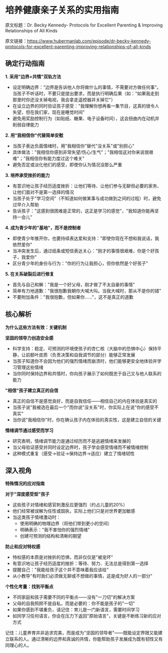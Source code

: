 # 培养健康亲子关系的实用指南

原文标题：Dr. Becky Kennedy- Protocols for Excellent Parenting & Improving Relationships of All Kinds

原文链接：https://www.hubermanlab.com/episode/dr-becky-kennedy-protocols-for-excellent-parenting-improving-relationships-of-all-kinds

<YouTube videoId="XT_6Lvkhxvo" />

## 确定行动指南

**1. 采用"边界+共情"双轨方法**
- 设定明确边界："边界是告诉他人你将做什么的事情，不需要对方做任何事"。当孩子不听话时，不要只是提出要求，而是执行明确后果（如："如果我走到那里时你还没关掉电视，我会拿走遥控器并关掉它"）
- 在设立边界的同时验证孩子感受："我理解你想再看一集节目，这真的很令人失望，但在我们家，现在是睡觉时间"
- 避免用奖励控制行为（如贴纸、糖果、电子设备时间），这会扭曲内在动机并削弱自律能力

**2. 用"我相信你"代替简单安慰**
- 当孩子表达负面情绪时，用"我相信你"替代"没关系"或"别担心"
- 具体做法："我相信你感到非常失望/伤心/生气"；"我相信这对你来说很艰难"；"我相信你有能力度过这个难关"
- 避免否定或淡化他们的感受，即使你认为情况没那么严重

**3. 培养承受挫折的能力**
- 有意识地让孩子经历适度挫折：让他们等待、让他们参与无聊但必要的家务、让他们面对不是第一选择的情况
- 当孩子处于"学习空间"（不知道如何做某事与成功做到之间的过程）时，避免过早介入帮助
- 告诉孩子："这感到很困难是正常的，这正是学习的感觉"，"我知道你能再坚持一会儿"

**4. 成为青少年的"基地"，而不是控制者**
- 即使青少年推开你，也要持续表达爱和支持："即使你现在不想和我说话，我依然爱你"
- 当冲突发生后，通过纸条或短信表达关心："刚才的事情很艰难，你是个好孩子，我爱你"
- 区分青少年的身份与行为："你的行为让我担心，但你依然是个好孩子"

**5. 在关系破裂后进行修复**
- 首先与自己和解："我是一个好父母，刚才做了不太自豪的事情" 
- 简单有力地道歉："我很抱歉我朝你大喊大叫。当我大喊时，那从不是你的错"
- 不要附加条件："我很抱歉，但如果你......"，这不是真正的道歉

## 核心解析

**为什么这些方法有效：关键机制**

**坚固的领导力创造安全感**
- 科学支持：稳定、可预测的环境使孩子的杏仁核（大脑中的恐惧中心）保持平静，让前额叶皮质（负责决策和自我调节的部分）能够正常发展
- 当孩子知道你不会因为他们的强烈情绪而崩溃时，他们能够更安全地体验并学习管理这些情绪
- 当你同时保持边界和共情时，你向孩子展示了如何既忠于自己又与他人联系的能力

**"相信"孩子建立真正的自信**
- 真正的自信不是感觉良好，而是自我信任——相信自己的内在体验是真实的
- 当孩子说"我被选在最后一个"而你说"没关系"时，你实际上在说"你的感受不真实"
- 当你说"我相信你"时，你在确认孩子内在体验的真实性，这是建立自信的关键

**情绪调节通过感受而学习**
- 研究表明，情绪调节能力是通过经历而不是逃避情绪来发展的
- 当父母验证感受并同时设定边界时，孩子学会感受情绪而不被情绪控制
- 这种模式重复（感受→验证→保持边界→适应）建立了情绪韧性

## 深入视角

**特殊情况的应对指南**

**对于"深度感受型"孩子**
- 这些孩子对情绪和感官刺激反应更强烈（约占儿童的20%）
- 他们经常被误解为任性或固执，实际上他们只是对世界更加敏感
- 当这类孩子情绪激动时：
  - 使用明确的物理边界（将他们带到更小的空间）
  - 明确表示："我不害怕你的强烈情绪"
  - 创建可预测的结构和清晰的期望

**防止和应对特权感**
- 特权感的本质是对挫折的恐惧，而非仅仅是"被宠坏"
- 有意识地让孩子经历适度的挫折：等待、努力、无法总是得到第一选择
- 提醒自己："我能给孩子这个并不意味着我应该给"
- 从小教导"有时我们必须做无聊或不想做的事情，这是成为好人的一部分"

**个性化考量：找到平衡点**
- 不同家庭和孩子需要不同的平衡点——没有"一刀切"的解决方案
- 父母的自我照顾不是自私，而是必要的：你不能是孩子的"一切"
- 如果你感到不堪重负，请记住：育儿是一门新语言，需要时间学习
- 如同学习任何语言，你会在压力下返回"原始语言"，关键是不断练习新的应对方式

记住：儿童养育并非追求完美，而是成为"坚固的领导者"——既能设定界限又能建立联系的人。通过清晰的边界和真诚的共情，你能帮助孩子发展成为既有韧性又有同理心的人。
